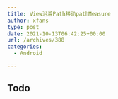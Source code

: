 ```yaml
---
title: View沿着Path移动pathMeasure
author: xfans
type: post
date: 2021-10-13T06:42:25+00:00
url: /archives/388
categories:
  - Android

---
```

## Todo